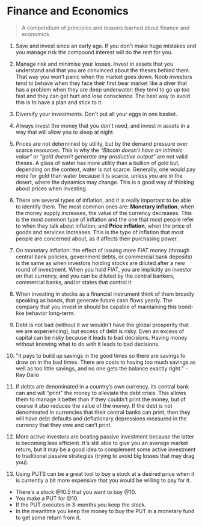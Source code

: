 # Finance and Economics
> A compendium of principles and lessons learned about finance and economics.

1. Save and invest since an early age. If you don't make huge mistakes and you manage risk the compound interest will do the rest for you.

1. Manage risk and minimise your losses. Invest in assets that you understand and that you are convinced about the theses behind them. That way you won't panic when the market goes down. Noob investors tend to behave when they face their first bear market like a diver that has a problem when they are deep underwater: they tend to go up too fast and they can get hurt and lose conscience. The best way to avoid this is to have a plan and stick to it.

1. Diversify your investments. Don't put all your eggs in one basket.

1. Always invest the money that you don't need, and invest in assets in a way that will allow you to sleep at night.

1. Prices are not determined by utility, but by the demand pressure over scarce resources. This is why the _“Bitcoin doesn’t have an intrinsic value”_ or _“gold doesn’t generate any productive output”_ are not valid theses. A glass of water has more utility than a bullion of gold but, depending on the context, water is not scarce. Generally, one would pay more for gold than water because it is scarce, unless you are in the desert, where the dynamics may change. This is a good way of thinking about prices when investing.

1. There are several types of inflation, and it is really important to be able to identify them. The most common ones are: **Monetary inflation**, when the money supply increases, the value of the currency decreases. This is the most common type of inflation and the one that most people refer to when they talk about inflation; and **Price inflation**, when the price of goods and services increases. This is the type of inflation that most people are concerned about, as it affects their purchasing power.

1. On monetary inflation: the effect of issuing more FIAT money (through central bank policies, government debts, or commercial bank deposits) is the same as when investors holding stocks are diluted after a new round of investment. When you hold FIAT, you are implicitly an investor on that currency, and you can be diluted by the central bankers, commercial banks, and/or states that control it.

1. When investing in stocks as a financial instrument think of them broadly speaking as bonds, that generate future cash flows yearly. The company that you invest in should be capable of maintaining this bond-like behavior long-term.

1. Debt is not bad (without it we wouldn't have the global prosperity that we are experiencing), but excess of debt is risky. Even an excess of capital can be risky because it leads to bad decisions. Having money without knowing what to do with it leads to bad decisions.

1. "It pays to build up savings in the good times so there are savings to draw on in the bad times. There are costs to having too much savings as well as too little savings, and no one gets the balance exactly right." - Ray Dalio

1. If debts are denominated in a country’s own currency, its central bank can and will “print” the money to alleviate the debt crisis. This allows them to manage it better than if they couldn't print the money, but of course it also reduces the value of the money. If the debt is not denominated in currencies that their central banks can print, then they will have debt defaults and deflationary depressions measured in the currency that they owe and can’t print.

1. More active investors are beating passive investment because the latter is becoming less efficient. It's still able to give you an average market return, but it may be a good idea to complement some active investment to traditional passive strategies (trying to avoid big losses that may drag you).

1. Using PUTS can be a great tool to buy a stock at a desired price when it is currently a bit more expensive that you would be willing to pay for it. 
  - There's a stock @10.5 that you want to buy @10.
  - You make a PUT for @10.
  - If the PUT executes in 3-months you keep the stock.
  - In the meantime you keep the money to buy the PUT in a monetary fund to get some return from it.
